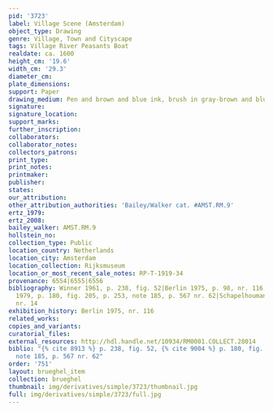 ```yaml
---
pid: '3723'
label: Village Scene (Amsterdam)
object_type: Drawing
genre: Village, Town and Cityscape
tags: Village River Peasants Boat
realdate: ca. 1600
height_cm: '19.6'
width_cm: '29.3'
diameter_cm: 
plate_dimensions: 
support: Paper
drawing_medium: Pen and brown and blue ink, brush in gray-brown and blue
signature: 
signature_location: 
support_marks: 
further_inscription: 
collaborators: 
collaborator_notes: 
collectors_patrons: 
print_type: 
print_notes: 
printmaker: 
publisher: 
states: 
our_attribution: 
other_attribution_authorities: 'Bailey/Walker cat. #AMST.RM.9'
ertz_1979: 
ertz_2008: 
bailey_walker: AMST.RM.9
hollstein_no: 
collection_type: Public
location_country: Netherlands
location_city: Amsterdam
location_collection: Rijksmuseum
location_or_most_recent_sale_notes: RP-T-1919-34
provenance: 6554|6555|6556
bibliography: Winner 1961, p. 238, fig. 52|Berlin 1975, p. 98, nr. 116, pl. 221|Ertz
  1979, p. 180, fig. 205, p. 253, note 185, p. 567 nr. 62|Schapelhouman 1987, p. 26,
  nr. 14
exhibition_history: Berlin 1975, nr. 116
related_works: 
copies_and_variants: 
curatorial_files: 
external_resources: http://hdl.handle.net/10934/RM0001.COLLECT.28014
biblio: "{% cite 8913 %} p. 238, fig. 52, {% cite 9004 %} p. 180, fig. 205, p. 253,
  note 185, p. 567 nr. 62"
order: '751'
layout: brueghel_item
collection: brueghel
thumbnail: img/derivatives/simple/3723/thumbnail.jpg
full: img/derivatives/simple/3723/full.jpg
---
```

